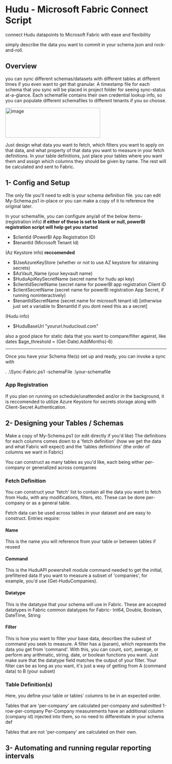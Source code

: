 # Hudu - Microsoft Fabric Connect Script

connect Hudu datapoints to Microsoft Fabric with ease and flexibility

simply describe the data you want to commit in your schema json and rock-and-roll.

## Overview

you can sync different schemas/datasets with different tables at different times if you even want to get that granular. A timestamp file for each schema that you sync will be placed in project folder for seeing sync-status at-a-glance. Each schemafile contains their own credential lookup info, so you can populate different schemafiles to different tenants if you so choose.

<img width="296" height="93" alt="image" src="https://github.com/user-attachments/assets/c97a7d49-a0c6-4b02-adb7-3b8bd9f7dc85" />

Just design what data you want to fetch, which filters you want to apply on that data, and what property of that data you want to measure in your fetch definitions. In your table definitions, just place your tables where you want them and assign which columns they should be given by name. The rest will be calculated and sent to Fabric.

## 1- Config and Setup

The only file you'll need to edit is your schema definition file. you can edit My-Schema.ps1 in-place or you can make a copy of it to reference the original later.

In your schemafile, you can configure any/all of the below items-
(registration info) ****if either of these is set to blank or null, powerBI registration script will help get you started****
- $clientId (PowerBI App Registration ID) 
- $tenantId (Microsoft Tenant Id)

(Az Keystore info) ****reccomended****
- $UseAzureKeyStore (whether or not to use AZ keystore for obtaining secrets)
- $AzVault_Name (your keyvault name)
- $HuduApiKeySecretName (secret name for hudu api key)
- $clientIdSecretName (secret name for powerBI app registration Client ID
- $clientSecretName (secret name for powerBI registration App Secret, if running noninteractively)
- $tenantIdSecretName (secret name for microsoft tenant id) [otherwise just set a variable to $tenantId if you dont need this as a secret]

(Hudu info)
- $HuduBaseUrl "yoururl.huducloud.com"

also a good place for static data that you want to compare/filter against, like dates
$age_threshold = (Get-Date).AddMonths(-6)

---

Once you have your Schema file(s) set up and ready, you can invoke a sync with 

. .\Sync-Fabric.ps1  -schemaFile .\your-schemafile


### App Registration

If you plan on running on schedule/unattended and/or in the background, it is reccomended to utilize Azure Keystore for secrets storage along with Client-Secret Authentication.


## 2- Designing your Tables / Schemas

Make a copy of My-Schema.ps1 (or edit directly if you'd like)
The definitions for each columns comes down to a 'fetch definition' (how we get the data and what Fabric will expect) and the 'tables definitions' (the order of columns we want in Fabric)

You can construct as many tables as you'd like, each being either per-company or generalized across companies

### Fetch Definition

You can construct your 'fetch' list to contain all the data you want to fetch from Hudu, with any modifications, filters, etc. These can be done per-company or as a general table.

Fetch data can be used across tables in your dataset and are easy to construct. 
Entries require:

#### Name
This is the name you will reference from your table or between tables if reused

#### Command
This is the HuduAPI powershell module command needed to get the initial, prefiltered data
If you want to measure a subset of 'companies', for example, you'd use {Get-HuduCompanies}.

#### Datatype
This is the datatype that your schema will use in Fabric. These are accepted datatypes in Fabric
common datatypes for Fabric- Int64, Double, Boolean, DateTime, String

#### Filter
This is how you want to filter your base data, describes the subest of command you seek to measure.
A filter has a (param), which represents the data you get from 'command'. With this, you can count, sort, average, or perform any arithmatic, string, date, or boolean functions you want. Just make sure that the datatype field matches the output of your filter. Your filter can be as long as you want, it's just a way of getting from A (command data) to B (your subset)


### Table Definition(s)

Here, you define your table or tables' columns to be in an expected order.

Tables that are 'per-company' are calculated per-company and submitted 1-row-per-company
Per-Company measurements have an additional column (company id) injected into them, so no need to differentiate in your schema def

Tables that are not 'per-company' are calculated on their own.

## 3- Automating and running regular reporting intervals

